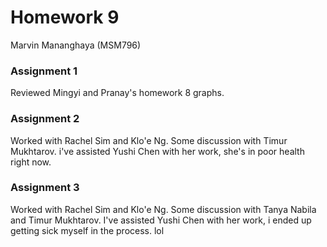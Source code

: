 # Homework 9
Marvin Mananghaya (MSM796)

### Assignment 1
Reviewed Mingyi and Pranay's homework 8 graphs. 

### Assignment 2
Worked with Rachel Sim and Klo'e Ng. Some discussion with Timur Mukhtarov.
i've assisted Yushi Chen with her work, she's in poor health right now. 

### Assignment 3
Worked with Rachel Sim and Klo'e Ng. Some discussion with Tanya Nabila and Timur Mukhtarov.
I've assisted Yushi Chen with her work, i ended up getting sick myself in the process. lol
